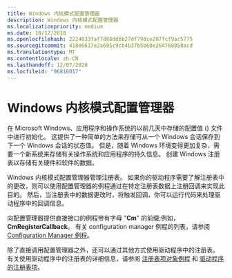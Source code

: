 ```yaml
---
title: Windows 内核模式配置管理器
description: Windows 内核模式配置管理器
ms.localizationpriority: medium
ms.date: 10/17/2018
ms.openlocfilehash: 2224033faf7d80ddbb27df79dce207fcf9ac5775
ms.sourcegitcommit: 418e6617e2a695c9cb4b37b5b60e264760858acd
ms.translationtype: MT
ms.contentlocale: zh-CN
ms.lasthandoff: 12/07/2020
ms.locfileid: "96816017"
---
```

# <a name="windows-kernel-mode-configuration-manager"></a>Windows 内核模式配置管理器


在 Microsoft Windows、应用程序和操作系统的以前几天中存储的配置值 () 文件中进行初始化。 这提供了一种简单的方法来存储可从一个 Windows 会话保存到下一个 Windows 会话的状态值。 但是，随着 Windows 环境变得更加复杂，需要一个新系统来存储有关操作系统和应用程序的持久信息。 创建 Windows 注册表以存储有关硬件和软件的数据。

Windows 内核模式配置管理器管理注册表。 如果你的驱动程序需要了解注册表中的更改，则可以使用配置管理器的例程通过在特定注册表数据上注册回调来实现此目的。 然后，当注册表中的数据更改时，将触发回调，你可以运行代码来处理驱动程序中的回调信息。

向配置管理器提供直接接口的例程带有字母 "**Cm**" 的前缀;例如， **CmRegisterCallback**。 有关 configuration manager 例程的列表，请参阅 [Configuration Manager 例程](/windows-hardware/drivers/ddi/_kernel/#configuration-manager-routines)。

除了直接调用配置管理器之外，还可以通过其他方式使用驱动程序中的注册表。 有关使用驱动程序中的注册表的详细信息，请参阅 [注册表项对象例程](registry-key-object-routines.md) 和 [驱动程序的注册表项](../install/overview-of-registry-trees-and-keys.md)。

 

